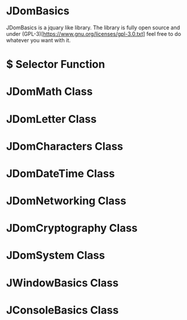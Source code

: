 # JDomBasics
JDomBasics is a jquary like library.  The library is fully open source and under (GPL-3)[https://www.gnu.org/licenses/gpl-3.0.txt]  feel free to do whatever you want with it.

#  $ Selector Function 

# JDomMath Class

# JDomLetter Class

# JDomCharacters Class

# JDomDateTime Class

# JDomNetworking Class

# JDomCryptography Class

# JDomSystem Class


# JWindowBasics Class

# JConsoleBasics Class
